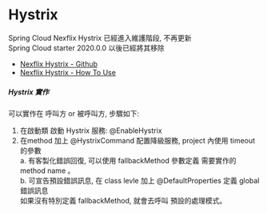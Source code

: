 # Hystrix
Spring Cloud Nexflix Hystrix 已經進入維護階段, 不再更新 <br>
Spring Cloud starter 2020.0.0 以後已經將其移除 <br>
- [Nexflix Hystrix - Github](https://github.com/Netflix/Hystrix) 
- [Nexflix Hystrix - How To Use](https://github.com/Netflix/Hystrix/wiki/How-To-Use)

##### Hystrix 實作
可以實作在 呼叫方 or 被呼叫方, 步驟如下:
1. 在啟動類 啟動 Hystrix 服務: @EnableHystrix <br>
2. 在method 加上 @HystrixCommand 配置降級服務, project 內使用 timeout 的參數 <br>
   	a. 有客製化錯誤回復, 可以使用 fallbackMethod 參數定義 需要實作的 method name 。<br>
   	b. 可宣告預設錯誤訊息, 在 class levle 加上 @DefaultProperties 定義 global 錯誤訊息<br>
       如果沒有特別定義 fallbackMethod, 就會去呼叫 預設的處理模式。<br>




